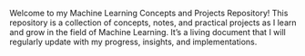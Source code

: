 Welcome to my Machine Learning Concepts and Projects Repository! This repository is a collection of concepts, notes, and practical projects as I learn and grow in the field of Machine Learning. It’s a living document that I will regularly update with my progress, insights, and implementations.